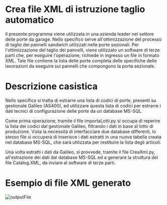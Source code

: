 # Crea file XML di istruzione taglio automatico 


Il presente programma viene utilizzata in una azienda leader nel settore delle porte da garage. Nello specifico serve all'ottimizzazione del processo di taglio dei pannelli sandwich utilizzati nelle porte sezionali. Per l'ottimizzazione del taglio dei pannelli, viene utilizzato un software di terze parti che, per eseguire l'operazione, richiede in ingresso un file in formato XML. Tale file contiene la lista delle porte completa delle specifiche delle lavorazioni da eseguire sui pannelli che compongono la porta sezionale. 


# Descrizione casistica #

Nello specifico si tratta di estrarre una lista di codici di porte, presenti su gestionale Galileo (AS400), ed utilizzare questa lista di codici per estrarre i dati tecnici di configurazione delle porte da un database MS-SQL.

Come prima operazione, tramite il file importaLotti.py si occupa di reperire la lista dei codici dal gestionale Galileo, filtrando i dati in base al lotto di produzione. Vista la necessità di interfacciare due database differenti, lo stesso file si occuperà di inserisce i dati estratti in una nuova tabella creata nel database MS-SQL, che sarà utilizzata per restituire la lista degli articoli.

Una volta estratti i dati da Galileo, si provvede, tramite il file CreaXml.py, all'estrazione dei dati dal database MS-SQL ed a generare la struttura del file Catalog.XML, da inviare al software di terze parti. 

# Esempio di file XML generato #
![outputFile](https://user-images.githubusercontent.com/52453317/177986719-0d3c60b2-e316-4aa8-8b04-244782e82499.JPG)

